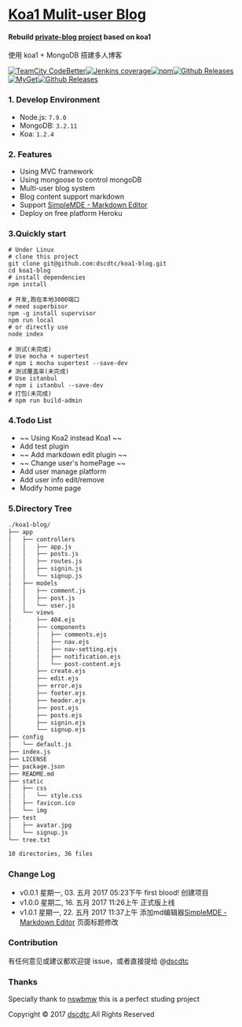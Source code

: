 # [Koa1 Mulit-user Blog](https://dscdtc.herokuapp.com/)
#### Rebuild [private-blog project](https://github.com/dscdtc/node-express-blog)  based on koa1

使用 koa1 + MongoDB 搭建多人博客

[![TeamCity CodeBetter](https://img.shields.io/teamcity/codebetter/bt428.svg)]()[![Jenkins coverage](https://img.shields.io/jenkins/c/https/jenkins.qa.ubuntu.com/view/Utopic/view/All/job/address-book-service-utopic-i386-ci.svg)]()[![npm](https://img.shields.io/npm/v/npm.svg)]()[![Github Releases](https://img.shields.io/github/downloads/atom/atom/latest/total.svg)]()[![MyGet](https://img.shields.io/myget/mongodb/v/MongoDB.Driver.Core.svg)]()[![Github Releases](https://img.shields.io/github/downloads/atom/atom/latest/total.svg)]()


### 1. Develop Environment
- Node.js: `7.9.0`
- MongoDB: `3.2.11`
- Koa: `1.2.4`
### 2. Features
* Using MVC framework
* Using mongoose to control mongoDB
* Multi-user blog system
* Blog content support markdown
* Support [SimpleMDE - Markdown Editor](https://simplemde.com) 
* Deploy on free platform Heroku
### 3.Quickly start
```
# Under Linux
# clone this project
git clone git@github.com:dscdtc/koa1-blog.git
cd koa1-blog
# install dependencies
npm install

# 开发,跑在本地3000端口
# need superbisor
npm -g install supervisor
npm run local
# or directly use 
node index

# 测试(未完成)
# Use mocha + supertest 
# npm i mocha supertest --save-dev
# 测试覆盖率(未完成)
# Use istanbul
# npm i istanbul --save-dev
# 打包(未完成)
# npm run build-admin
```
### 4.Todo List
* ~~ Using Koa2 instead Koa1 ~~
* Add test plugin
* ~~ Add markdown edit plugin ~~
* ~~ Change user's homePage ~~
* Add user manage platform
* Add user info edit/remove
* Modify home page

### 5.Directory Tree
```txt
./koa1-blog/
├── app
│   ├── controllers
│   │   ├── app.js
│   │   ├── posts.js
│   │   ├── routes.js
│   │   ├── signin.js
│   │   └── signup.js
│   ├── models
│   │   ├── comment.js
│   │   ├── post.js
│   │   └── user.js
│   └── views
│       ├── 404.ejs
│       ├── components
│       │   ├── comments.ejs
│       │   ├── nav.ejs
│       │   ├── nav-setting.ejs
│       │   ├── notification.ejs
│       │   └── post-content.ejs
│       ├── create.ejs
│       ├── edit.ejs
│       ├── error.ejs
│       ├── footer.ejs
│       ├── header.ejs
│       ├── post.ejs
│       ├── posts.ejs
│       ├── signin.ejs
│       └── signup.ejs
├── config
│   └── default.js
├── index.js
├── LICENSE
├── package.json
├── README.md
├── static
│   ├── css
│   │   └── style.css
│   ├── favicon.ico
│   └── img
├── test
│   ├── avatar.jpg
│   └── signup.js
└── tree.txt

10 directories, 36 files
```

### Change Log
- v0.0.1 星期一, 03. 五月 2017 05:23下午
first blood! 创建项目
- v1.0.0 星期二, 16. 五月 2017 11:26上午
正式版上线
- v1.0.1 星期一, 22. 五月 2017 11:37上午 
 添加md编辑器[SimpleMDE - Markdown Editor](https://simplemde.com) 
 页面标题修改
### Contribution
有任何意见或建议都欢迎提 issue，或者直接提给 @[dscdtc](https://github.com/dscdtc)

### Thanks
Specially thank to [nswbmw](https://maninboat.gitbooks.io/n-blog/content/) this is a perfect studing project

<p>Copyright © 2017 <a href="https://github.com/dscdtc">dscdtc</a>.All Rights Reserved</p>
